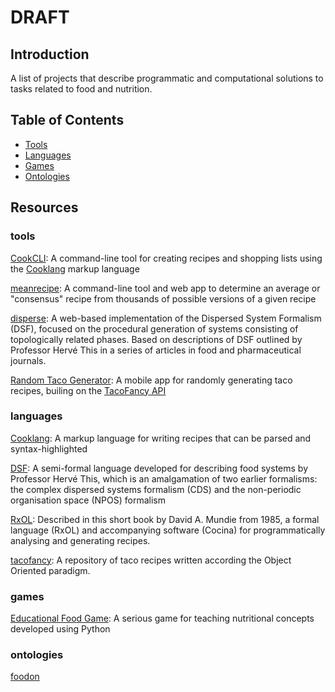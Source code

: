 # DRAFT

Introduction
------------

A list of projects that describe programmatic and computational solutions to tasks related to food and nutrition.

Table of Contents
-----------------

- [Tools](#tools)
- [Languages](#languages)
- [Games](#games)
- [Ontologies](#ontologies)

Resources
-------

### tools

[CookCLI](https://github.com/cooklang/CookCLI): A command-line tool for creating recipes and shopping lists using the [Cooklang](https://github.com/cooklang/spec) markup language

[meanrecipe](https://github.com/schollz/meanrecipe): A command-line tool and web app to determine an average or "consensus" recipe from thousands of possible versions of a given recipe

[disperse](https://github.com/edibotopic/disperse): A web-based implementation of the Dispersed System Formalism (DSF), focused on the procedural generation of systems consisting of topologically related phases. Based on descriptions of DSF outlined by Professor Hervé This in a series of articles in food and pharmaceutical journals.

[Random Taco Generator](https://play.google.com/store/apps/details?id=com.doopstudio.randomtacomaker&hl=en_IE&gl=US): A mobile app for randomly generating taco recipes, builing on the [TacoFancy API](https://github.com/sinker/tacofancy)

### languages

[Cooklang](https://github.com/cooklang/spec): A markup language for writing recipes that can be parsed and syntax-highlighted

[DSF](http://www2.agroparistech.fr/IMG/pdf/Two_formalisms_for_IJP_revised.pdf): A semi-formal language developed for describing food systems by Professor Hervé This, which is an amalgamation of two earlier formalisms: the complex dispersed systems formalism (CDS) and the non-periodic organisation space (NPOS) formalism

[RxOL](http://diyhpl.us/~bryan/papers2/CompCook.html): Described in this short book by David A. Mundie from 1985, a formal language (RxOL) and accompanying software (Cocina) for programmatically analysing and generating recipes.

[tacofancy](https://github.com/sinker/tacofancy): A repository of taco recipes written according the Object Oriented paradigm.

### games

[Educational Food Game](https://github.com/begalv/Educational-Food-Game): A serious game for teaching nutritional concepts developed using Python

### ontologies

[foodon](https://github.com/FoodOntology/foodon)
